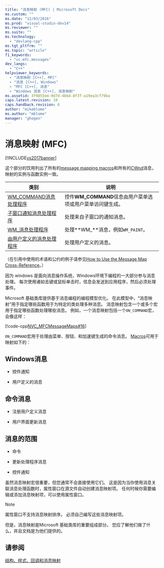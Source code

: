 ```yaml
---
title: "消息映射 (MFC) | Microsoft Docs"
ms.custom: ""
ms.date: "12/03/2016"
ms.prod: "visual-studio-dev14"
ms.reviewer: ""
ms.suite: ""
ms.technology: 
  - "devlang-cpp"
ms.tgt_pltfrm: ""
ms.topic: "article"
f1_keywords: 
  - "vc.mfc.messages"
dev_langs: 
  - "C++"
helpviewer_keywords: 
  - "消息映射 [C++], MFC"
  - "消息 [C++], Windows"
  - "MFC [C++], 消息"
  - "Windows 消息 [C++], 消息映射"
ms.assetid: 3f9855e4-9d7d-4b64-8f3f-a19ea3cf79ba
caps.latest.revision: 10
caps.handback.revision: 6
author: "mikeblome"
ms.author: "mblome"
manager: "ghogen"
---
```

# 消息映射 (MFC)
[!INCLUDE[vs2017banner](../../assembler/inline/includes/vs2017banner.md)]

这个部分的饮用列出了所有的[message mapping macros](../../mfc/reference/message-map-macros-mfc.md)和所有的[CWnd](../../mfc/reference/cwnd-class.md)消息，映射的实例与函数实例一致。  
  
|类别|说明|  
|--------|--------|  
|[WM\_COMMAND消息处理程序](../../mfc/reference/wm-command-message-handler.md)|控件**WM\_COMMAND**信息由用户菜单选项或用户菜单访问键生成。|  
|[子窗口通知消息处理程序](../../mfc/reference/child-window-notification-message-handlers.md)|处理来自子窗口的通知消息。|  
|[WM\_消息处理程序](../../mfc/reference/handlers-for-wm-messages.md)|处理**WM\_**消息，例如`WM_PAINT`。|  
|[由用户定义的消息处理程序](../../mfc/reference/user-defined-handlers.md)|处理用户定义的消息。|  
  
 （在引用中使用的术语和公约的例子请参见[How to Use the Message Map Cross\-Reference](../../mfc/reference/how-to-use-the-message-map-cross-reference.md)。）  
  
 因为 windows 是面向消息操作系统，Windows环境下编程的一大部分参与消息处理。  每次使用诸如击键或鼠标单击时，信息会发送到应用程序，然后必须处理事件。  
  
 Microsoft 基础类库提供基于消息编程的编程模型优化。  在此模型中，“消息映射”用于指定哪些函数用于为特定的类处理多种消息。  消息映射包含一个或多个宏用于指定哪些函数处理哪些消息。  例如，一个消息映射包括一个`ON_COMMAND`宏，会像这样：  
  
 [!code-cpp[NVC_MFCMessageMaps#16](../../mfc/reference/codesnippet/CPP/message-maps-mfc_1.cpp)]  
  
 `ON_COMMAND`宏用于处理由菜单、按钮、和加速键生成的命令消息。  [Macros](../../mfc/reference/message-map-macros-mfc.md)可用于映射如下的：  
  
## Windows消息  
  
-   控件通知  
  
-   用户定义的消息  
  
## 命令消息  
  
-   注册用户定义消息  
  
-   用户界面更新消息  
  
## 消息的范围  
  
-   命令  
  
-   更新处理程序消息  
  
-   控件通知  
  
 虽然消息映射宏很重要，但您通常不会直接使用它们。  这是因为当你使用消息关联消息处理函数时，属性窗口在源文件自动创建消息映射项。  任何时候你需要编辑或添加消息映射项，可以使用属性窗口。  
  
> [!NOTE]
>  属性窗口不支持消息映射排序。  必须自己编写这些消息映射项。  
  
 但是，消息映射是Microsoft 基础类库的重要组成部分。  您应了解他们做了什么，并且文档是为他们提供的。  
  
## 请参阅  
 [结构、样式、回调和消息映射](../../mfc/reference/structures-styles-callbacks-and-message-maps.md)